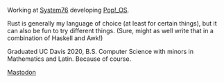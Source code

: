 Working at [System76](https://github.com/system76) developing [Pop!_OS](https://github.com/pop-os).

Rust is generally my language of choice (at least for certain things), but it can also be fun to try different things. (Sure, might as well write that in a combination of Haskell and Awk!)

Graduated UC Davis 2020, B.S. Computer Science with minors in Mathematics and Latin. Because of course.

<a rel="me" href="https://mathstodon.xyz/@ids1024">Mastodon</a>
